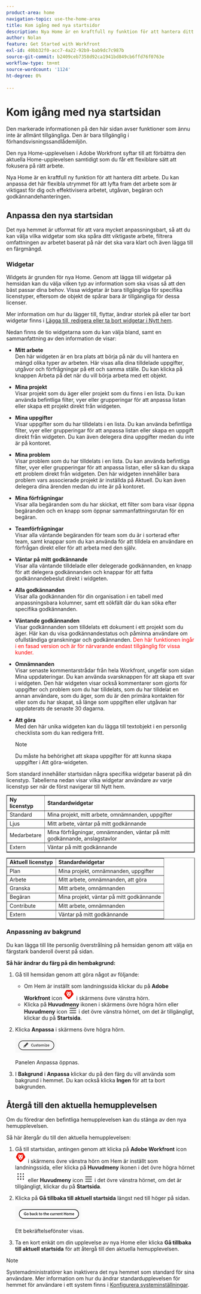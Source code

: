 ```yaml
---
product-area: home
navigation-topic: use-the-home-area
title: Kom igång med nya startsidor
description: Nya Home är en kraftfull ny funktion för att hantera ditt arbete. Detta flexibla utrymme kan anpassas för att lyfta fram det arbete som är viktigast för dig och effektivisera arbetet, utgåvan, förfrågan och godkännandehanteringen.
author: Nolan
feature: Get Started with Workfront
exl-id: 40bb32f0-acc7-4a22-92b9-bab9dc7c987b
source-git-commit: b2409ceb7358d92ca1941bd849cb6ffd76f0763e
workflow-type: tm+mt
source-wordcount: '1124'
ht-degree: 0%

---
```


# Kom igång med nya startsidan

<!--Audited: 12/2023-->

<span class="preview">Den markerade informationen på den här sidan avser funktioner som ännu inte är allmänt tillgängliga. Den är bara tillgänglig i förhandsvisningssandlådemiljön.</span>

Den nya Home-upplevelsen i Adobe Workfront syftar till att förbättra den aktuella Home-upplevelsen samtidigt som du får ett flexiblare sätt att fokusera på rätt arbete.

Nya Home är en kraftfull ny funktion för att hantera ditt arbete. Du kan anpassa det här flexibla utrymmet för att lyfta fram det arbete som är viktigast för dig och effektivisera arbetet, utgåvan, begäran och godkännandehanteringen.

## Anpassa den nya startsidan

Det nya hemmet är utformat för att vara mycket anpassningsbart, så att du kan välja vilka widgetar som ska spåra ditt viktigaste arbete, filtrera omfattningen av arbetet baserat på när det ska vara klart och även lägga till en färgmängd.

### Widgetar

Widgets är grunden för nya Home. Genom att lägga till widgetar på hemsidan kan du välja vilken typ av information som ska visas så att den bäst passar dina behov. Vissa widgetar är bara tillgängliga för specifika licenstyper, eftersom de objekt de spårar bara är tillgängliga för dessa licenser.

Mer information om hur du lägger till, flyttar, ändrar storlek på eller tar bort widgetar finns i [Lägga till, redigera eller ta bort widgetar i Nytt hem](/help/quicksilver/workfront-basics/using-home/new-home/add-edit-remove-widgets-in-new-home.md).

Nedan finns de tio widgetarna som du kan välja bland, samt en sammanfattning av den information de visar:

* **Mitt arbete**\
    Den här widgeten är en bra plats att börja på när du vill hantera en mängd olika typer av arbeten. Här visas alla dina tilldelade uppgifter, utgåvor och förfrågningar på ett och samma ställe. Du kan klicka på knappen Arbeta på det när du vill börja arbeta med ett objekt.

* **Mina projekt**\
    Visar projekt som du äger eller projekt som du finns i en lista. Du kan använda befintliga filter, vyer eller grupperingar för att anpassa listan eller skapa ett projekt direkt från widgeten.

* **Mina uppgifter**\
    Visar uppgifter som du har tilldelats i en lista. Du kan använda befintliga filter, vyer eller grupperingar för att anpassa listan eller skapa en uppgift direkt från widgeten. Du kan även delegera dina uppgifter medan du inte är på kontoret.

* **Mina problem**\
    Visar problem som du har tilldelats i en lista. Du kan använda befintliga filter, vyer eller grupperingar för att anpassa listan, eller så kan du skapa ett problem direkt från widgeten. Den här widgeten innehåller bara problem vars associerade projekt är inställda på Aktuell. Du kan även delegera dina ärenden medan du inte är på kontoret.

* **Mina förfrågningar**\
    Visar alla begäranden som du har skickat, ett filter som bara visar öppna begäranden och en knapp som öppnar sammanfattningsrutan för en begäran.

* **Teamförfrågningar**\
    Visar alla väntande begäranden för team som du är i sorterad efter team, samt knappar som du kan använda för att tilldela en användare en förfrågan direkt eller för att arbeta med den själv.

* **Väntar på mitt godkännande**\
    Visar alla väntande tilldelade eller delegerade godkännanden, en knapp för att delegera godkännanden och knappar för att fatta godkännandebeslut direkt i widgeten.

* **Alla godkännanden**\
    Visar alla godkännanden för din organisation i en tabell med anpassningsbara kolumner, samt ett sökfält där du kan söka efter specifika godkännanden.

* <span class="preview">**Väntande godkännanden**</span>\
    <span class="preview">Visar godkännanden som tilldelats ett dokument i ett projekt som du äger. Här kan du visa godkännandestatus och påminna användare om ofullständiga granskningar och godkännanden. <span style="color: #ff0000;">Den här funktionen ingår i en fasad version och är för närvarande endast tillgänglig för vissa kunder.</span></span>

* **Omnämnanden**\
    Visar senaste kommentarstrådar från hela Workfront, ungefär som sidan Mina uppdateringar. Du kan använda svarsknappen för att skapa ett svar i widgeten. Den här widgeten visar också kommentarer som gjorts för uppgifter och problem som du har tilldelats, som du har tilldelat en annan användare, som du äger, som du är den primära kontakten för eller som du har skapat, så länge som uppgiften eller utgåvan har uppdaterats de senaste 30 dagarna.

* **Att göra**\
    Med den här unika widgeten kan du lägga till textobjekt i en personlig checklista som du kan redigera fritt.

  >[!NOTE]
  >
  >Du måste ha behörighet att skapa uppgifter för att kunna skapa uppgifter i Att göra-widgeten.

Som standard innehåller startsidan några specifika widgetar baserat på din licenstyp. Tabellerna nedan visar vilka widgetar användare av varje licenstyp ser när de först navigerar till Nytt hem.

<table border="1" class="inlineTable">
    <tr>
        <td><b>Ny licenstyp</b></td>
        <td><b>Standardwidgetar</b></td>
    </tr>
    <tr>
        <td>Standard</td>
        <td>Mina projekt, mitt arbete, omnämnanden, uppgifter</td>
    </tr>
    <tr>
        <td>Ljus</td>
        <td>Mitt arbete, väntar på mitt godkännande</td>
    </tr>
    <tr>
        <td>Medarbetare</td>
        <td>Mina förfrågningar, omnämnanden, väntar på mitt godkännande, anslagstavlor</td>
    </tr>
    <tr>
        <td>Extern</td>
        <td>Väntar på mitt godkännande</td>
    </tr>
</table>

<table border="1" class="inlineTable">
    <tr>
        <td><b>Aktuell licenstyp</b></td>
        <td><b>Standardwidgetar</b></td>
    </tr>
    <tr>
        <td>Plan</td>
        <td>Mina projekt, omnämnanden, uppgifter</td>
    </tr>
    <tr>
        <td>Arbete</td>
        <td>Mitt arbete, omnämnanden, att göra</td>
    </tr>
    <tr>
        <td>Granska</td>
        <td>Mitt arbete, omnämnanden</td>
    </tr>
    <tr>
        <td>Begäran</td>
        <td>Mina projekt, väntar på mitt godkännande</td>
    </tr>
    <tr>
        <td>Contribute</td>
        <td>Mitt arbete, omnämnanden</td>
    </tr>
    <tr>
        <td>Extern</td>
        <td>Väntar på mitt godkännande</td>
    </tr>
</table>

### Anpassning av bakgrund

Du kan lägga till lite personlig överstrålning på hemsidan genom att välja en färgstark banderoll överst på sidan.

**Så här ändrar du färg på din hembakgrund:**

1. Gå till hemsidan genom att göra något av följande:

   * Om Hem är inställt som landningssida klickar du på **Adobe Workfront** icon ![Adobe Workfront Icon](../new-home/assets/home-icon-30x29.png) i skärmens övre vänstra hörn.
   * Klicka på **Huvudmeny** ikonen i skärmens övre högra hörn eller **Huvudmeny** icon ![Huvudmenyikon](../new-home/assets/main-menu-icon-left-nav.png) i det övre vänstra hörnet, om det är tillgängligt, klickar du på **Startsida**.

1. Klicka **Anpassa** i skärmens övre högra hörn.

   ![Knappen Anpassa](../new-home/assets/customize-button.png)

   Panelen Anpassa öppnas.

1. I **Bakgrund** i **Anpassa** klickar du på den färg du vill använda som bakgrund i hemmet. Du kan också klicka **Ingen** för att ta bort bakgrunden.

## Återgå till den aktuella hemupplevelsen

Om du föredrar den befintliga hemupplevelsen kan du stänga av den nya hemupplevelsen.

Så här återgår du till den aktuella hemupplevelsen:

1. Gå till startsidan, antingen genom att klicka på **Adobe Workfront** icon ![Adobe Workfront Icon](../new-home/assets/home-icon-30x29.png) i skärmens övre vänstra hörn om Hem är inställt som landningssida, eller klicka på **Huvudmeny** ikonen i det övre högra hörnet ![](assets/dots-main-menu.png) eller **Huvudmeny** icon ![Huvudmenyikon](../new-home/assets/main-menu-icon-left-nav.png) i det övre vänstra hörnet, om det är tillgängligt, klickar du på **Startsida**.

1. Klicka på **Gå tillbaka till aktuell startsida** längst ned till höger på sidan.

   ![Gå tillbaka till aktuell hemknapp](../new-home/assets/go-back-to-current-home-button.png)

   Ett bekräftelsefönster visas.

1. Ta en kort enkät om din upplevelse av nya Home eller klicka **Gå tillbaka till aktuell startsida** för att återgå till den aktuella hemupplevelsen.

>[!NOTE]
>
> Systemadministratörer kan inaktivera det nya hemmet som standard för sina användare. Mer information om hur du ändrar standardupplevelsen för hemmet för användare i ett system finns i [Konfigurera systeminställningar](/help/quicksilver/administration-and-setup/manage-workfront/security/configure-security-preferences.md).
